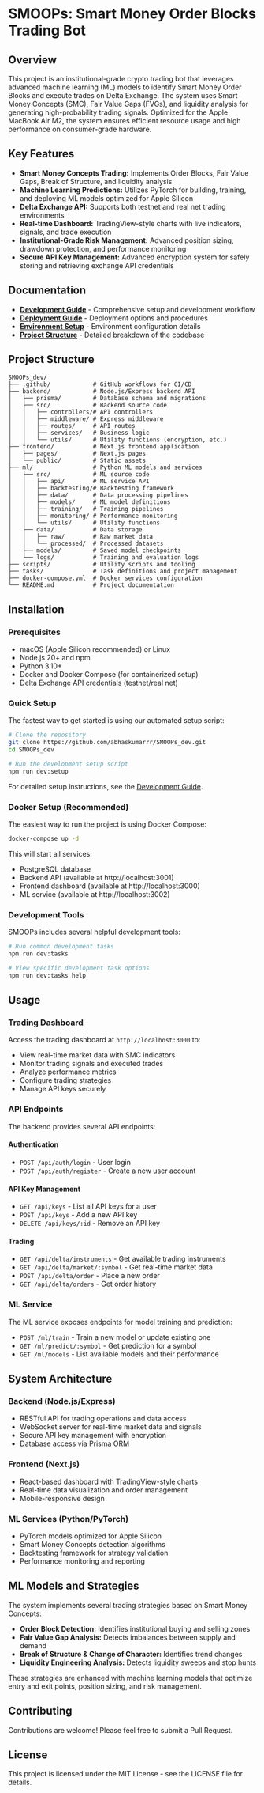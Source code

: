 # SMOOPs: Smart Money Order Blocks Trading Bot

## Overview
This project is an institutional-grade crypto trading bot that leverages advanced machine learning (ML) models to identify Smart Money Order Blocks and execute trades on Delta Exchange. The system uses Smart Money Concepts (SMC), Fair Value Gaps (FVGs), and liquidity analysis for generating high-probability trading signals. Optimized for the Apple MacBook Air M2, the system ensures efficient resource usage and high performance on consumer-grade hardware.

## Key Features
- **Smart Money Concepts Trading:** Implements Order Blocks, Fair Value Gaps, Break of Structure, and liquidity analysis
- **Machine Learning Predictions:** Utilizes PyTorch for building, training, and deploying ML models optimized for Apple Silicon
- **Delta Exchange API:** Supports both testnet and real net trading environments
- **Real-time Dashboard:** TradingView-style charts with live indicators, signals, and trade execution
- **Institutional-Grade Risk Management:** Advanced position sizing, drawdown protection, and performance monitoring
- **Secure API Key Management:** Advanced encryption system for safely storing and retrieving exchange API credentials

## Documentation

- **[Development Guide](docs/DEVELOPMENT.md)** - Comprehensive setup and development workflow
- **[Deployment Guide](docs/deployment-guide.md)** - Deployment options and procedures
- **[Environment Setup](docs/environment-setup.md)** - Environment configuration details
- **[Project Structure](docs/project-structure.md)** - Detailed breakdown of the codebase

## Project Structure
```
SMOOPs_dev/
├── .github/            # GitHub workflows for CI/CD
├── backend/            # Node.js/Express backend API
│   ├── prisma/         # Database schema and migrations
│   ├── src/            # Backend source code
│   │   ├── controllers/# API controllers
│   │   ├── middleware/ # Express middleware
│   │   ├── routes/     # API routes
│   │   ├── services/   # Business logic
│   │   └── utils/      # Utility functions (encryption, etc.)
├── frontend/           # Next.js frontend application
│   ├── pages/          # Next.js pages
│   └── public/         # Static assets
├── ml/                 # Python ML models and services
│   ├── src/            # ML source code
│   │   ├── api/        # ML service API
│   │   ├── backtesting/# Backtesting framework
│   │   ├── data/       # Data processing pipelines
│   │   ├── models/     # ML model definitions
│   │   ├── training/   # Training pipelines
│   │   ├── monitoring/ # Performance monitoring
│   │   └── utils/      # Utility functions
│   ├── data/           # Data storage
│   │   ├── raw/        # Raw market data
│   │   └── processed/  # Processed datasets
│   ├── models/         # Saved model checkpoints
│   └── logs/           # Training and evaluation logs
├── scripts/            # Utility scripts and tooling
├── tasks/              # Task definitions and project management
├── docker-compose.yml  # Docker services configuration
└── README.md           # Project documentation
```

## Installation

### Prerequisites
- macOS (Apple Silicon recommended) or Linux
- Node.js 20+ and npm
- Python 3.10+
- Docker and Docker Compose (for containerized setup)
- Delta Exchange API credentials (testnet/real net)

### Quick Setup
The fastest way to get started is using our automated setup script:

```bash
# Clone the repository
git clone https://github.com/abhaskumarrr/SMOOPs_dev.git
cd SMOOPs_dev

# Run the development setup script
npm run dev:setup
```

For detailed setup instructions, see the [Development Guide](docs/DEVELOPMENT.md).

### Docker Setup (Recommended)
The easiest way to run the project is using Docker Compose:
```bash
docker-compose up -d
```

This will start all services:
- PostgreSQL database
- Backend API (available at http://localhost:3001)
- Frontend dashboard (available at http://localhost:3000)
- ML service (available at http://localhost:3002)

### Development Tools

SMOOPs includes several helpful development tools:

```bash
# Run common development tasks
npm run dev:tasks

# View specific development task options
npm run dev:tasks help
```

## Usage

### Trading Dashboard
Access the trading dashboard at `http://localhost:3000` to:
- View real-time market data with SMC indicators
- Monitor trading signals and executed trades
- Analyze performance metrics
- Configure trading strategies
- Manage API keys securely

### API Endpoints
The backend provides several API endpoints:

#### Authentication
- `POST /api/auth/login` - User login
- `POST /api/auth/register` - Create a new user account

#### API Key Management
- `GET /api/keys` - List all API keys for a user
- `POST /api/keys` - Add a new API key
- `DELETE /api/keys/:id` - Remove an API key

#### Trading
- `GET /api/delta/instruments` - Get available trading instruments
- `GET /api/delta/market/:symbol` - Get real-time market data
- `POST /api/delta/order` - Place a new order
- `GET /api/delta/orders` - Get order history

### ML Service
The ML service exposes endpoints for model training and prediction:
- `POST /ml/train` - Train a new model or update existing one
- `GET /ml/predict/:symbol` - Get prediction for a symbol
- `GET /ml/models` - List available models and their performance

## System Architecture

### Backend (Node.js/Express)
- RESTful API for trading operations and data access
- WebSocket server for real-time market data and signals
- Secure API key management with encryption
- Database access via Prisma ORM

### Frontend (Next.js)
- React-based dashboard with TradingView-style charts
- Real-time data visualization and order management
- Mobile-responsive design

### ML Services (Python/PyTorch)
- PyTorch models optimized for Apple Silicon
- Smart Money Concepts detection algorithms
- Backtesting framework for strategy validation
- Performance monitoring and reporting

## ML Models and Strategies

The system implements several trading strategies based on Smart Money Concepts:

- **Order Block Detection:** Identifies institutional buying and selling zones
- **Fair Value Gap Analysis:** Detects imbalances between supply and demand
- **Break of Structure & Change of Character:** Identifies trend changes
- **Liquidity Engineering Analysis:** Detects liquidity sweeps and stop hunts

These strategies are enhanced with machine learning models that optimize entry and exit points, position sizing, and risk management.

## Contributing
Contributions are welcome! Please feel free to submit a Pull Request.

## License
This project is licensed under the MIT License - see the LICENSE file for details. 